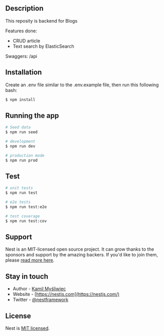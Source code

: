 ## Description

This reposity is backend for Blogs

Features done:

- CRUD article
- Text search by ElasticSearch

Swaggers: /api

## Installation

Create an .env file similar to the .env.example file, then run this following bash:

```bash
$ npm install
```

## Running the app

```bash
# Seed data
$ npm run seed

# development
$ npm run dev

# production mode
$ npm run prod
```

## Test

```bash
# unit tests
$ npm run test

# e2e tests
$ npm run test:e2e

# test coverage
$ npm run test:cov
```

## Support

Nest is an MIT-licensed open source project. It can grow thanks to the sponsors and support by the amazing backers. If you'd like to join them, please [read more here](https://docs.nestjs.com/support).

## Stay in touch

- Author - [Kamil Myśliwiec](https://kamilmysliwiec.com)
- Website - [https://nestjs.com](https://nestjs.com/)
- Twitter - [@nestframework](https://twitter.com/nestframework)

## License

Nest is [MIT licensed](LICENSE).

